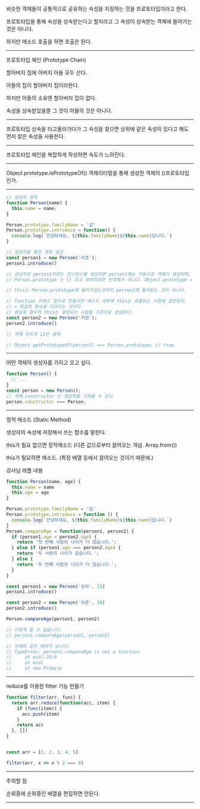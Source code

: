 비슷한 객체들이 공통적으로 공유하는 속성을 지정하는 것을 프로토타입이라고 한다.

프로토타입을 통해 속성을 상속받는다고 할지라고 그 속성이 상속받는 객체에 들어가는 것은 아니다.

하지만 메소드 호출을 하면 호출은 된다.

---

프로토타입 체인 (Prototype Chain)

할아버지 집에 아버지 아들 모두 산다.

아들의 집이  할아버지 집이라한다.

하지만 아들의 소유엔 할아버지 집이 없다.

속성을 상속받았을뿐 그 것이 아들의 것은 아니다.

---

프로토타입 상속을 타고올라가다가 그 속성을 찾으면 상위에 같은 속성이 있다고 해도 먼저 찾은 속성을 사용한다.

---

프로토타입 체인을 복잡하게 작성하면 속도가 느려진다.

---

Object.prototype.isPrototypeOf()
객체리터럴을 통해 생성한 객체의 ()프로토타입인가.

---

```js
// 생성자 정의
function Person(name) {
  this.name = name;
}

Person.prototype.familyName = '김'
Person.prototype.introduce = function() {
  console.log(`안녕하세요, ${this.familyName}${this.name}입니다.`)
}

// 생성자를 통한 객체 생성
const person1 = new Person('아준');
person1.introduce()

// 생성자로 person1이라는 인스턴스를 생성하면 person1에는 자동으로 객체가 생성되며, 
// Person.prototype 는 {} 라고 보여지지만 빈객체가 아니다. Object.prototype = ...

// this는 Person.prototype에 들어가있는것이지 person1에 들어있는 것이 아니다.

// function 키워드 함수로 만들어진 메소드 내부에 this는 호출되는 시점에 결정된다.
// = 화살표 함수랑 다르다는 것이다.
// 화살표 함수의 this는 결정되는 시점을 기준으로 생성된다.
const person2 = new Person('지원');
person2.introduce()

// 객체 파트의 11번 예제

// Object.getPrototypeOf(person1) === Person.prototype; // true
```

---

어떤 객체의 생성자를 가지고 오고 싶다.

```js
function Person() {
  // ...
}
const person = new Person();
// 객체.constructor 는 생성자를 가져올 수 있다.
person.constructor === Person;
```

---

정적 메소드 (Static Method)

생성자의 속성에 저장해서 쓰는 함수를 말한다.

this가 필요 없으면 정적메소드 
(다른 값으로부터 끌어오는 개념. Array.from())

this가 필요하면 메소드.
(특정 배열 등에서 끌어오는 것이기 때문에.)

강사님 레플 내용
```js
function Person(name, age) {
  this.name = name
  this.age = age
}

Person.prototype.familyName = '김'
Person.prototype.introduce = function () {
  console.log(`안녕하세요, ${this.familyName}${this.name}입니다.`)
}
Person.compareAge = function(person1, person2) {
  if (person1.age < person2.age) {
    return '첫 번째 사람의 나이가 더 많습니다.';
  } else if (person1.age === person2.age) {
    return '두 사람의 나이가 같습니다.';
  } else {
    return '두 번째 사람의 나이가 더 많습니다.';
  }
}

const person1 = new Person('승하', 25)
person1.introduce()

const person2 = new Person('아준', 28)
person2.introduce()

Person.compareAge(person1, person2)

// 이렇게 할 수 없습니다!
// person1.compareAge(person1, person2)

// 아래와 같은 에러가 납니다:
// TypeError: person1.compareAge is not a function
//     at eval:28:9
//     at eval
//     at new Promise
```

---

reduce를 이용한 fitter 기능 만들기

```js
function filter(arr, func) {
  return arr.reduce(function(acc, item) {
    if (func(item)) {
      acc.push(item)
    }
    return acc
  }, [])
}


const arr = [1, 2, 3, 4, 5]

filter(arr, x => x % 2 === 0)

```

---

주의할 점 

순회중에 순회중인 배열을 편집하면 안된다.

---